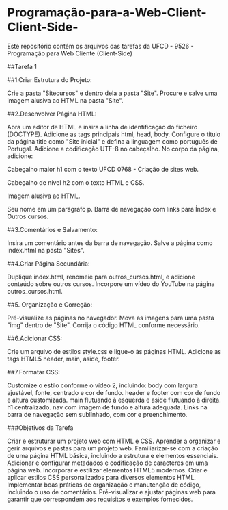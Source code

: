 # Programação-para-a-Web-Client-Client-Side-

Este repositório contém os arquivos das tarefas da UFCD - 9526 - Programação para Web Cliente (Client-Side)


##Tarefa 1

##1.Criar Estrutura do Projeto:

Crie a pasta "Sitecursos" e dentro dela a pasta "Site". Procure e salve uma imagem alusiva ao HTML na pasta "Site".

##2.Desenvolver Página HTML:

Abra um editor de HTML e insira a linha de identificação do ficheiro (DOCTYPE). Adicione as tags principais html, head, body. Configure o título da página title como "Site inicial" e defina a linguagem como português de Portugal. Adicione a codificação UTF-8 no cabeçalho. No corpo da página, adicione:

Cabeçalho maior h1 com o texto UFCD 0768 - Criação de sites web.

Cabeçalho de nível h2 com o texto HTML e CSS.

Imagem alusiva ao HTML.

Seu nome em um parágrafo p. Barra de navegação com links para Índex e Outros cursos.
    
##3.Comentários e Salvamento:

Insira um comentário antes da barra de navegação. Salve a página como index.html na pasta "Sites".

##4.Criar Página Secundária:

Duplique index.html, renomeie para outros_cursos.html, e adicione conteúdo sobre outros cursos. Incorpore um vídeo do YouTube na página outros_cursos.html.

##5. Organização e Correção:

Pré-visualize as páginas no navegador. Mova as imagens para uma pasta "img" dentro de "Site". Corrija o código HTML conforme necessário.

##6.Adicionar CSS:

Crie um arquivo de estilos style.css e ligue-o às páginas HTML. Adicione as tags HTML5 header, main, aside, footer.

##7.Formatar CSS:

Customize o estilo conforme o vídeo 2, incluindo: body com largura ajustável, fonte, centrado e cor de fundo. header e footer com cor de fundo e altura customizada.
main flutuando à esquerda e aside flutuando à direita. h1 centralizado. nav com imagem de fundo e altura adequada. Links na barra de navegação sem sublinhado, com cor e preenchimento.
   
###Objetivos da Tarefa

Criar e estruturar um projeto web com HTML e CSS. Aprender a organizar e gerir arquivos e pastas para um projeto web. Familiarizar-se com a criação de uma página HTML básica, incluindo a estrutura e elementos essenciais. Adicionar e configurar metadados e codificação de caracteres em uma página web. Incorporar e estilizar elementos HTML5 modernos. Criar e aplicar estilos CSS personalizados para diversos elementos HTML. Implementar boas práticas de organização e manutenção de código, incluindo o uso de comentários. Pré-visualizar e ajustar páginas web para garantir que correspondem aos requisitos e exemplos fornecidos.
